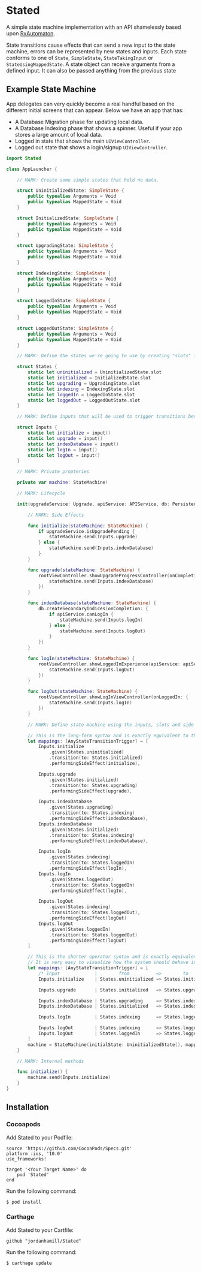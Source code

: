 # Stated
A simple state machine implementation with an API shamelessly based upon [RxAutomaton](https://github.com/inamiy/RxAutomaton).

State transitions cause effects that can send a new input to the state machine, errors can be represented by new states and inputs.
Each state conforms to one of `State`, `SimpleState`, `StateTakingInput` or `StateUsingMappedState`. A state object can receive arguments from a defined input. It can also be passed anything from the previous state

## Example State Machine

App delegates can very quickly become a real handful based on the different initial screens that can appear.
Below we have an app that has:
- A Database Migration phase for updating local data.
- A Database Indexing phase that shows a spinner. Useful if your app stores a large amount of local data.
- Logged in state that shows the main `UIViewController`.
- Logged out state that shows a login/signup `UIViewController`.

```swift
import Stated

class AppLauncher {

    // MARK: Create some simple states that hold no data.

    struct UninitializedState: SimpleState {
        public typealias Arguments = Void
        public typealias MappedState = Void
    }

    struct InitializedState: SimpleState {
        public typealias Arguments = Void
        public typealias MappedState = Void
    }

    struct UpgradingState: SimpleState {
        public typealias Arguments = Void
        public typealias MappedState = Void
    }

    struct IndexingState: SimpleState {
        public typealias Arguments = Void
        public typealias MappedState = Void
    }

    struct LoggedInState: SimpleState {
        public typealias Arguments = Void
        public typealias MappedState = Void
    }

    struct LoggedOutState: SimpleState {
        public typealias Arguments = Void
        public typealias MappedState = Void
    }

    // MARK: Define the states we're going to use by creating "slots" in which the system can place a given instance of one of our states

    struct States {
        static let uninitialized = UninitializedState.slot
        static let initialized = InitializedState.slot
        static let upgrading = UpgradingState.slot
        static let indexing = IndexingState.slot
        static let loggedIn = LoggedInState.slot
        static let loggedOut = LoggedOutState.slot
    }

    // MARK: Define inputs that will be used to trigger transitions between the above states

    struct Inputs {
        static let initialize = input()
        static let upgrade = input()
        static let indexDatabase = input()
        static let logIn = input()
        static let logOut = input()
    }

    // MARK: Private propteries

    private var machine: StateMachine!

    // MARK: Lifecycle

    init(upgradeService: Upgrade, apiService: APIService, db: PersistenceService, rootViewController: RootViewController) {

        // MARK: Side Effects

        func initialize(stateMachine: StateMachine) {
            if upgradeService.isUpgradePending {
                stateMachine.send(Inputs.upgrade)
            } else {
                stateMachine.send(Inputs.indexDatabase)
            }
        }

        func upgrade(stateMachine: StateMachine) {
            rootViewController.showUpgradeProgressController(onCompletion: {
                stateMachine.send(Inputs.indexDatabase)
            })
        }

        func indexDatabase(stateMachine: StateMachine) {
            db.createSecondaryIndices(onCompletion: {
                if apiService.canLogIn {
                    stateMachine.send(Inputs.logIn)
                } else {
                    stateMachine.send(Inputs.logOut)
                }
            })
        }

        func logIn(stateMachine: StateMachine) {
            rootViewController.showLoggedInExperience(apiService: apiService, db: db, onLogOut: {
                stateMachine.send(Inputs.logOut)
            })
        }

        func logOut(stateMachine: StateMachine) {
            rootViewController.showLogInViewController(onLoggedIn: {
                stateMachine.send(Inputs.logIn)
            })
        }

        // MARK: Define state machine using the inputs, slots and side effects from above

        // This is the long-form syntax and is exactly equivalent to the operator syntax below
        let mappings: [AnyStateTransitionTrigger] = [
            Inputs.initialize
                .given(States.uninitialized)
                .transition(to: States.initialized)
                .performingSideEffect(initialize),

            Inputs.upgrade
                .given(States.initialized)
                .transition(to: States.upgrading)
                .performingSideEffect(upgrade),

            Inputs.indexDatabase
                .given(States.upgrading)
                .transition(to: States.indexing)
                .performingSideEffect(indexDatabase),
            Inputs.indexDatabase
                .given(States.initialized)
                .transition(to: States.indexing)
                .performingSideEffect(indexDatabase),

            Inputs.logIn
                .given(States.indexing)
                .transition(to: States.loggedIn)
                .performingSideEffect(logIn),
            Inputs.logIn
                .given(States.loggedOut)
                .transition(to: States.loggedIn)
                .performingSideEffect(logIn),

            Inputs.logOut
                .given(States.indexing)
                .transition(to: States.loggedOut),
                .performingSideEffect(logOut)
            Inputs.logOut
                .given(States.loggedIn)
                .transition(to: States.loggedOut)
                .performingSideEffect(logOut)
        ]

        // This is the shorter operator syntax and is exactly equivalent to the syntax above.
        // It is very easy to visualize how the system should behave in this case
        let mappings: [AnyStateTransitionTrigger] = [
            /* Input             |        from          =>        to          | side effect */
            Inputs.initialize    | States.uninitialized => States.initialized | initialize,

            Inputs.upgrade       | States.initialized   => States.upgrading   | upgrade,

            Inputs.indexDatabase | States.upgrading     => States.indexing    | indexDatabase,
            Inputs.indexDatabase | States.initialized   => States.indexing    | indexDatabase,

            Inputs.logIn         | States.indexing      => States.loggedIn    | logIn,

            Inputs.logOut        | States.indexing      => States.loggedOut   | logOut,
            Inputs.logOut        | States.loggedIn      => States.loggedOut   | logOut,
        ]
        machine = StateMachine(initialState: UninitializedState(), mappings: mappings)
    }

    // MARK: Internal methods

    func initialize() {
        machine.send(Inputs.initialize)
    }
}
```

## Installation

### Cocoapods

Add Stated to your Podfile:
```
source 'https://github.com/CocoaPods/Specs.git'
platform :ios, '10.0'
use_frameworks!

target '<Your Target Name>' do
    pod 'Stated'
end
```

Run the following command:
```
$ pod install
```

### Carthage

Add Stated to your Cartfile:
```
github "jordanhamill/Stated"
```

Run the following command:
```
$ carthage update
```
